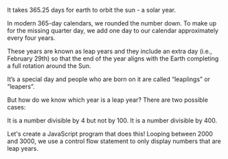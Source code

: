 It takes 365.25 days for earth to orbit the sun - a solar year. 

In modern 365-day calendars, we rounded the number down. To make up for the missing quarter day, we add one day to our calendar approximately every four years.

These years are known as leap years and they include an extra day (i.e., February 29th) so that the end of the year aligns with the Earth completing a full rotation around the Sun. 

It’s a special day and people who are born on it are called “leaplings” or “leapers”.

But how do we know which year is a leap year? There are two possible cases:

It is a number divisible by 4 but not by 100.
It is a number divisible by 400.

Let's create a JavaScript program that does this! 
Looping between 2000 and 3000, we use a control flow statement to only display numbers that are leap years.